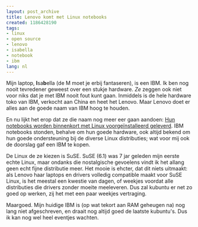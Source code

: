 ```yaml
---
layout: post_archive
title: Lenovo komt met Linux notebooks
created: 1186428190
tags:
- linux
- open source
- lenovo
- isabella
- notebook
- ibm
lang: nl
---
```

Mijn laptop, **I**sa**b**ella (de M moet je erbij fantaseren), is een IBM. Ik ben nog nooit tevredener geweest over een stukje hardware. _Ze_ zeggen ook niet voor niks dat je met IBM nooit fout kunt gaan. Inmiddels is de hele hardware toko van IBM, verkocht aan China en heet het Lenovo. Maar Lenovo doet er alles aan de goede naam van IBM hoog te houden.

En nu lijkt het erop dat ze die naam nog meer eer gaan aandoen: [Hun notebooks worden binnenkort met Linux voorgeïnstalleerd geleverd](http://core.tweakers.net/nieuws/48761/Lenovo-gaat-notebooks-met-Linux-leveren.html). IBM notebooks stonden, behalve om hun goede hardware, ook altijd bekend om hun goede ondersteuning bij de diverse Linux distributies; wat voor mij ook de doorslag gaf een IBM te kopen.

De Linux de ze kiezen is SuSE. SuSE (6.1) was 7 jar geleden mijn eerste echte Linux, maar ondanks die nostalgische gevoelens vindt ik het allang geen echt fijne distributie meer. Het mooie is ehcter, dat dit niets uitmaakt: als Lenovo haar laptops en drivers volledig compatible maakt voor SuSE Linux, is het meestal een kwestie van dagen, of weekjes voordat alle distributies die drivers zonder moeite meeleveren. Dus zal kubuntu er net zo goed op werken, zij het met een paar weekjes vertraging.

Maargoed. Mijn huidige IBM is (op wat tekort aan RAM geheugen na) nog lang niet afgeschreven, en draait nog altijd goed de laatste kubuntu's. Dus ik kan nog wel heel eventjes wachten.
